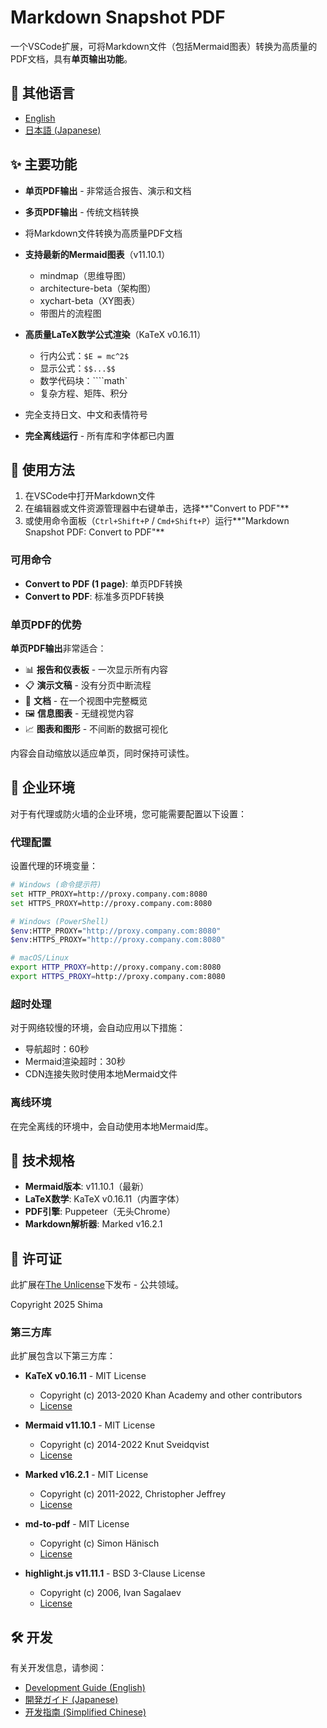 # Markdown Snapshot PDF

一个VSCode扩展，可将Markdown文件（包括Mermaid图表）转换为高质量的PDF文档，具有**单页输出功能**。

## 📖 其他语言

- [English](README.md)
- [日本語 (Japanese)](README_JA.md)

## ✨ 主要功能

- **单页PDF输出** - 非常适合报告、演示和文档
- **多页PDF输出** - 传统文档转换
- 将Markdown文件转换为高质量PDF文档
- **支持最新的Mermaid图表**（v11.10.1）
  - mindmap（思维导图）
  - architecture-beta（架构图）
  - xychart-beta（XY图表）
  - 带图片的流程图
- **高质量LaTeX数学公式渲染**（KaTeX v0.16.11）
  - 行内公式：`$E = mc^2$`
  - 显示公式：`$$...$$`
  - 数学代码块：````math`
  - 复杂方程、矩阵、积分



- 完全支持日文、中文和表情符号
- **完全离线运行** - 所有库和字体都已内置

## 🚀 使用方法

1. 在VSCode中打开Markdown文件
2. 在编辑器或文件资源管理器中右键单击，选择**"Convert to PDF"**
3. 或使用命令面板（`Ctrl+Shift+P` / `Cmd+Shift+P`）运行**"Markdown Snapshot PDF: Convert to PDF"**

### 可用命令

- **Convert to PDF (1 page)**: 单页PDF转换
- **Convert to PDF**: 标准多页PDF转换

### 单页PDF的优势

**单页PDF输出**非常适合：
- 📊 **报告和仪表板** - 一次显示所有内容
- 📋 **演示文稿** - 没有分页中断流程
- 📄 **文档** - 在一个视图中完整概览
- 🖼️ **信息图表** - 无缝视觉内容
- 📈 **图表和图形** - 不间断的数据可视化

内容会自动缩放以适应单页，同时保持可读性。

## 🏢 企业环境

对于有代理或防火墙的企业环境，您可能需要配置以下设置：

### 代理配置

设置代理的环境变量：

```bash
# Windows (命令提示符)
set HTTP_PROXY=http://proxy.company.com:8080
set HTTPS_PROXY=http://proxy.company.com:8080

# Windows (PowerShell)
$env:HTTP_PROXY="http://proxy.company.com:8080"
$env:HTTPS_PROXY="http://proxy.company.com:8080"

# macOS/Linux
export HTTP_PROXY=http://proxy.company.com:8080
export HTTPS_PROXY=http://proxy.company.com:8080
```

### 超时处理

对于网络较慢的环境，会自动应用以下措施：

- 导航超时：60秒
- Mermaid渲染超时：30秒
- CDN连接失败时使用本地Mermaid文件

### 离线环境

在完全离线的环境中，会自动使用本地Mermaid库。

## 🔧 技术规格

- **Mermaid版本**: v11.10.1（最新）
- **LaTeX数学**: KaTeX v0.16.11（内置字体）
- **PDF引擎**: Puppeteer（无头Chrome）
- **Markdown解析器**: Marked v16.2.1

## 📄 许可证

此扩展在[The Unlicense](https://unlicense.org/)下发布 - 公共领域。

Copyright 2025 Shima

### 第三方库

此扩展包含以下第三方库：

- **KaTeX v0.16.11** - MIT License
  - Copyright (c) 2013-2020 Khan Academy and other contributors
  - [License](https://github.com/KaTeX/KaTeX/blob/main/LICENSE)

- **Mermaid v11.10.1** - MIT License  
  - Copyright (c) 2014-2022 Knut Sveidqvist
  - [License](https://github.com/mermaid-js/mermaid/blob/develop/LICENSE)

- **Marked v16.2.1** - MIT License
  - Copyright (c) 2011-2022, Christopher Jeffrey
  - [License](https://github.com/markedjs/marked/blob/master/LICENSE.md)

- **md-to-pdf** - MIT License
  - Copyright (c) Simon Hänisch
  - [License](https://github.com/simonhaenisch/md-to-pdf)

- **highlight.js v11.11.1** - BSD 3-Clause License
  - Copyright (c) 2006, Ivan Sagalaev
  - [License](https://github.com/highlightjs/highlight.js/blob/main/LICENSE)

## 🛠️ 开发

有关开发信息，请参阅：
- [Development Guide (English)](DEVELOPMENT.md)
- [開発ガイド (Japanese)](DEVELOPMENT_JA.md)
- [开发指南 (Simplified Chinese)](DEVELOPMENT_CN.md)
